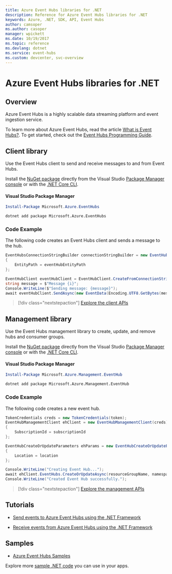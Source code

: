 ```yaml
---
title: Azure Event Hubs libraries for .NET
description: Reference for Azure Event Hubs libraries for .NET
keywords: Azure, .NET, SDK, API, Event Hubs
author: camsoper
ms.author: casoper
manager: wpickett
ms.date: 10/19/2017
ms.topic: reference
ms.devlang: dotnet
ms.service: event-hubs
ms.custom: devcenter, svc-overview
---
```


# Azure Event Hubs libraries for .NET

## Overview

Azure Event Hubs is a highly scalable data streaming platform and event ingestion service.

To learn more about Azure Event Hubs, read the article [What is Event Hubs?](/azure/event-hubs/event-hubs-what-is-event-hubs).  To get started, check out the [Event Hubs Programming Guide](/azure/event-hubs/event-hubs-programming-guide).

## Client library

Use the Event Hubs client to send and receive messages to and from Event Hubs.

Install the [NuGet package](https://www.nuget.org/packages/Microsoft.Azure.EventHubs) directly from the Visual Studio [Package Manager console][PackageManager] or with the [.NET Core CLI][DotNetCLI].

#### Visual Studio Package Manager

```powershell
Install-Package Microsoft.Azure.EventHubs
```

```bash
dotnet add package Microsoft.Azure.EventHubs
```

### Code Example

The following code creates an Event Hubs client and sends a message to the hub.

```csharp
EventHubsConnectionStringBuilder connectionStringBuilder = new EventHubsConnectionStringBuilder(eventHubConnectionString)
{
    EntityPath = eventHubEntityPath
};

EventHubClient eventHubClient = EventHubClient.CreateFromConnectionString(connectionStringBuilder.ToString());
string message = $"Message {i}";
Console.WriteLine($"Sending message: {message}");
await eventHubClient.SendAsync(new EventData(Encoding.UTF8.GetBytes(message)));
```

> [!div class="nextstepaction"]
> [Explore the client APIs](/dotnet/api/overview/azure/eventhub/client)

## Management library

Use the Event Hubs management library to create, update, and remove hubs and consumer groups.

Install the [NuGet package](https://www.nuget.org/packages/Microsoft.Azure.Management.EventHub) directly from the Visual Studio [Package Manager console][PackageManager] or with the [.NET Core CLI][DotNetCLI].

#### Visual Studio Package Manager

```powershell
Install-Package Microsoft.Azure.Management.EventHub
```

```bash
dotnet add package Microsoft.Azure.Management.EventHub
```

### Code Example

The following code creates a new event hub.

```csharp
TokenCredentials creds = new TokenCredentials(token);
EventHubManagementClient ehClient = new EventHubManagementClient(creds)
{
    SubscriptionId = subscriptionId
};

EventHubCreateOrUpdateParameters ehParams = new EventHubCreateOrUpdateParameters()
{
    Location = location
};

Console.WriteLine("Creating Event Hub...");
await ehClient.EventHubs.CreateOrUpdateAsync(resourceGroupName, namespaceName, EventHubName, ehParams);
Console.WriteLine("Created Event Hub successfully.");
```

> [!div class="nextstepaction"]
> [Explore the management APIs](/dotnet/api/overview/azure/eventhub/management)

## Tutorials

* [Send events to Azure Event Hubs using the .NET Framework](/azure/event-hubs/event-hubs-dotnet-framework-getstarted-send)

* [Receive events from Azure Event Hubs using the .NET Framework](/azure/event-hubs/event-hubs-dotnet-framework-getstarted-receive-eph)

## Samples

* [Azure Event Hubs Samples](https://github.com/Azure/azure-event-hubs/tree/master/samples)

Explore more [sample .NET code](https://azure.microsoft.com/resources/samples/?platform=dotnet) you can use in your apps.

[PackageManager]: https://docs.microsoft.com/nuget/tools/package-manager-console
[DotNetCLI]: https://docs.microsoft.com/dotnet/core/tools/dotnet-add-package
